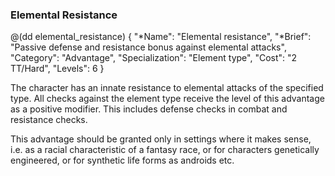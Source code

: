 ### Elemental Resistance

@(dd elemental_resistance)
{ 
  "*Name": "Elemental resistance",
  "*Brief": "Passive defense and resistance bonus against elemental attacks",
  "Category": "Advantage",
  "Specialization": "Element type", 
  "Cost": "2 TT/Hard",
  "Levels": 6
}

The character has an innate resistance to elemental attacks of the
specified type. All checks against the element type receive the
level of this advantage as a positive modifier. This includes
defense checks in combat and resistance checks.

This advantage should be granted only in settings where it
makes sense, i.e. as a racial characteristic of a fantasy
race, or for characters genetically engineered, or for
synthetic life forms as androids etc.
